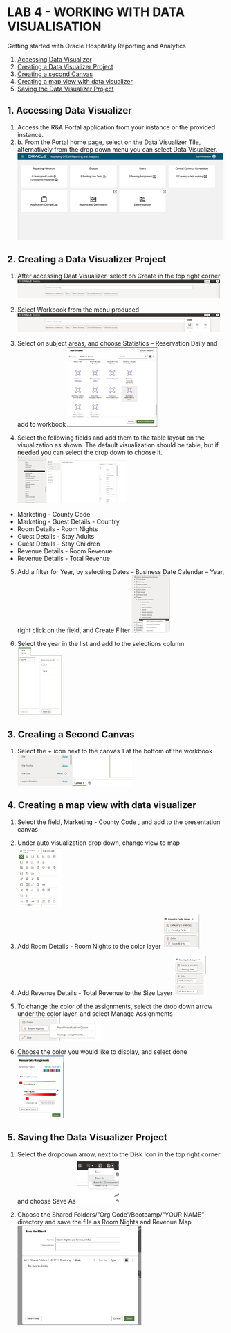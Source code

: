 # LAB 4 - WORKING WITH DATA VISUALISATION

Getting started with Oracle Hospitality Reporting and Analytics

1. [Accessing Data Visualizer](#1-accessing-data-visualiser)
2. [Creating a Data Visualizer Project](#2-creating-data-visualiser-project)
3. [Creating a second Canvas](#3-creating-second-canvas)
4. [Creating a map view with data visualizer](#4-creating-map-view-with-data-visualiser)
5. [Saving the Data Visualizer Project](#5-saving-data-visualiser-project)


## 1. Accessing Data Visualizer

1. Access the R&A Portal application from your instance or the provided instance.
2. b.	From the Portal home page, select on the Data Visualizer Tile, alternatively from the drop down menu you can select Data Visualizer.
![alt text](images/rna-portal.png "R&A Portal Landing Page")

## 2. Creating a Data Visualizer Project

1. After accessing Daat Visualizer, select on Create in the top right corner
![alt text](images/create-dv-project.png "Create Data Visualiser Project")

2. Select Workbook from the menu produced
![alt text](images/select-dv-workbook.png "Select Workbook")

3. Select on subject areas, and choose Statistics – Reservation Daily and add to workbook
![alt text](images/select-dv-sa.png "Select Subject Areas")

4. Select the following fields and add them to the table layout on the visualization as shown.  The default visualization should be table, but if needed you can select the drop down to choose it.
![alt text](images/select-fields.png "Select Fields to add to table layout")

* Marketing - County Code 
* Marketing - Guest Details - Country 
* Room Details - Room Nights
* Guest Details - Stay Adults
* Guest Details - Stay Children
* Revenue Details - Room Revenue
* Revenue Details - Total Revenue

5. Add a filter for Year, by selecting Dates – Business Date Calendar – Year, right click on the field, and Create Filter
![alt text](images/add-filter.png "Add Filter to Layout")

6. Select the year in the list and add to the selections column
![alt text](images/select-year.png "Select Year")

## 3. Creating a Second Canvas

1. Select the + icon next to the canvas 1 at the bottom of the workbook
![alt text](images/add-second-canvas.png "Select Second Canvas")

## 4. Creating a map view with data visualizer

1. Select the field, Marketing - County Code ,  and add to the presentation canvas

2. Under auto visualization drop down, change view to map
![alt text](images/create-map-visualisation.png "Select Map Visualisation")

3. Add Room Details - Room Nights to the color layer
![alt text](images/add-room-details-map.png "Add Room Details to Map")

4. Add Revenue Details - Total Revenue to the Size Layer
![alt text](images/add-revenue-details-map.png "Add Revenue Details to Map")

5. To change the color of the assignments, select the drop down arrow under the color layer, and select Manage Assignments
![alt text](images/change-color-map.png "Change Color of Map")

6. Choose the color you would like to display, and select done
![alt text](images/manage-color-assigments.png "Manage Colors Assignments")

## 5. Saving the Data Visualizer Project

1. Select the dropdown arrow, next to the Disk Icon in the top right corner and choose Save As
![alt text](images/saving-dv-project.png "Saving Data Visualiser Project")

2. Choose the Shared Folders/”Org Code”/Bootcamp/”YOUR NAME” directory and save the file as Room Nights and Revenue Map
![alt text](images/save-workbook.png "Saving Workbook")
